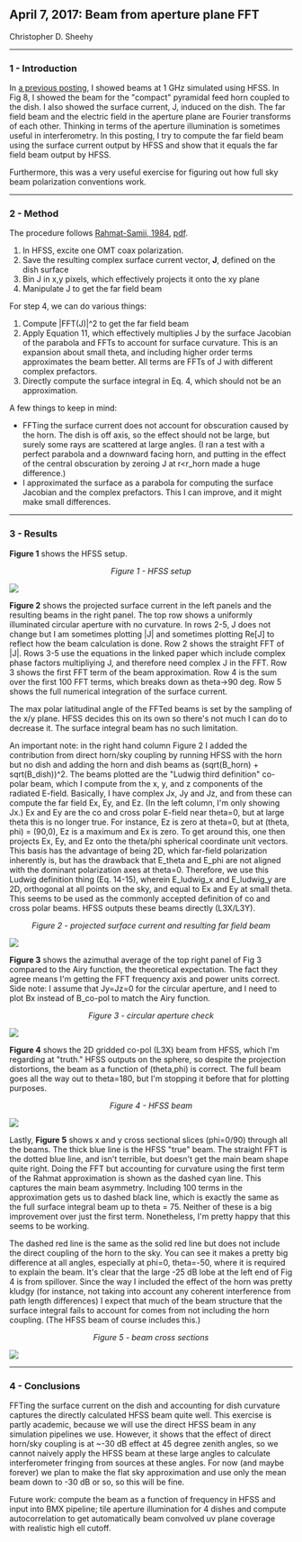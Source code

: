 ## April 7, 2017: Beam from aperture plane FFT
Christopher D. Sheehy
<hr>

### 1 - Introduction

In [a previous posting](../20170323_beam_sims/index.md), I showed beams at 1 GHz
simulated using HFSS. In Fig 8, I showed the beam for the "compact" pyramidal
feed horn coupled to the dish. I also showed the surface current, J, induced on
the dish. The far field beam and the electric field in the aperture plane are
Fourier transforms of each other. Thinking in terms of the aperture illumination
is sometimes useful in interferometry. In this posting, I try to compute the far
field beam using the surface current output by HFSS and show that it equals the
far field beam output by HFSS.

Furthermore, this was a very useful exercise for figuring out how full sky
beam polarization conventions work.

<hr>

### 2 - Method

The procedure follows [Rahmat-Samii,
1984](http://ieeexplore.ieee.org/document/7768593/), [pdf](rds2368.pdf). 

1. In HFSS, excite one OMT coax polarization.
2. Save the resulting complex surface current vector, **J**, defined on the dish
  surface 
3. Bin J in x,y pixels, which effectively projects it onto the xy plane
4. Manipulate J to get the far field beam

For step 4, we can do various things:
1. Compute |FFT(J)|^2 to get the far field beam
2. Apply Equation 11, which effectively multiplies J by the surface Jacobian of
  the parabola and FFTs to account for surface curvature. This is an expansion
  about small theta, and including higher order terms approximates the beam
  better. All terms are FFTs of J with different complex prefactors.
3. Directly compute the surface integral in Eq. 4, which should not be an
  approximation. 	   

A few things to keep in mind:

- FFTing the surface current does not account for obscuration caused by the
  horn. The dish is off axis, so the effect should not be large, but surely some
  rays are scattered at large angles. (I ran a test with a perfect parabola and
  a downward facing horn, and putting in the effect of the central obscuration
  by zeroing J at r<r_horn made a huge difference.)
- I approximated the surface as a parabola for computing the surface Jacobian
  and the complex prefactors. This I can improve, and it might make small
  differences. 

<hr>

### 3 - Results

**Figure 1** shows the HFSS setup.

<center><i>Figure 1 - HFSS setup</i></center>


![](Screenshot.png)


**Figure 2** shows the projected surface current in the left panels and the
  resulting beams in the right panel. The top row shows a uniformly illuminated
  circular aperture with no curvature. In rows 2-5, J does not change but I am
  sometimes plotting |J| and sometimes plotting Re[J] to reflect how the beam
  calculation is done. Row 2 shows the straight FFT of |J|. Rows 3-5 use the
  equations in the linked paper which include complex phase factors multipliying J, and therefore
  need complex J in the FFT. Row 3 shows the first FFT term of the beam approximation. Row 4 is
  the sum over the first 100 FFT terms, which breaks down as theta->90 deg. Row 5 shows the full numerical
  integration of the surface current.

The max polar latitudinal angle of the FFTed beams is set by the sampling of the x/y plane. HFSS
decides this on its own so there's not much I can do to decrease it. The surface
integral beam has no such limitation.

An important note: in the right hand column Figure 2 I added the contribution from direct horn/sky coupling by running
HFSS with the horn but no dish and adding the horn and dish beams as (sqrt(B_horn) +
sqrt(B_dish))^2. The beams plotted are the "Ludwig third definition" co-polar beam,
which I compute from the x, y, and z components of the radiated E-field. Basically, I have complex Jx, Jy
and Jz, and from these can compute the far field Ex, Ey, and Ez. (In the left column, I'm only
showing Jx.) Ex and Ey are the co and cross
polar E-field near theta=0, but at large theta this is no longer true. For instance, Ez is zero
at theta=0, but at (theta, phi) = (90,0), Ez is a maximum and Ex is zero. To get
around this, one then projects Ex, Ey, and Ez onto the theta/phi spherical coordinate unit vectors. 
This basis has the advantage of being 2D, which far-field polarization inherently is, but 
has the drawback that E_theta and E_phi are not aligned
with the dominant polarization axes at theta=0. Therefore, we use this Ludwig definition thing 
(Eq. 14-15), wherein E_ludwig_x and E_ludwig_y
are 2D, orthogonal at all points on the sky, and equal to Ex and Ey at small theta. 
This seems to be used as the commonly accepted definition of co and cross polar
beams. HFSS outputs these beams directly (L3X/L3Y).


<center><i>Figure 2 - projected surface current and resulting far field beam</i></center>

![](beam_fig1.png)

**Figure 3** shows the azimuthal average of the top right panel of Fig 3
  compared to the Airy function, the theoretical expectation. The fact they
  agree means I'm getting the FFT frequency axis and power units correct. Side
  note: I assume that Jy=Jz=0 for the circular aperture, and I need to plot Bx
  instead of B_co-pol to match the Airy function. 

<center><i>Figure 3 - circular aperture check</i></center>

![](beam_fig3.png)


**Figure 4** shows the 2D gridded co-pol (L3X) beam from HFSS, which I'm regarding at
  "truth." HFSS outputs on the sphere, so despite the projection distortions, the beam as a function of (theta,phi) is correct. The full beam goes all
  the way out to theta=180, but I'm stopping it before that for plotting purposes.

<center><i>Figure 4 - HFSS beam</i></center>

![](beam_fig2.png)



Lastly, **Figure 5** shows x and y cross sectional slices (phi=0/90) through all
the beams. The thick blue line is the HFSS "true" beam. The straight FFT is the
dotted blue line, and isn't terrible, but doesn't get the main beam shape quite
right. Doing the FFT but accounting for curvature using the first term of the
Rahmat approximation is shown as the dashed cyan line. This captures the main
beam asymmetry. Including 100 terms in the approximation gets us to dashed black
line, which is exactly the same as the full surface integral beam up to theta = 75. Neither of these is a big improvement over just the first term. Nonetheless,
I'm pretty happy that this seems to be working.

The dashed red line is the same as the solid red line but does not include the
direct coupling of the horn to the sky. You can see it makes a pretty big
difference at all angles, especially at phi=0, theta=-50, where it is required
to explain the beam. It's clear that the large -25 dB lobe at the left end of
Fig 4 is from spillover. Since the way I included the effect of the horn was
pretty kludgy (for instance, not taking into account any coherent interference
from path length differences) I expect that much of the beam structure that the
surface integral fails to account for comes from not including the horn
coupling. (The HFSS beam of course includes this.)

<center><i>Figure 5 - beam cross sections</i></center>

![](beam_fig4.png)


<hr>

### 4 - Conclusions

FFTing the surface current on the dish and accounting for dish curvature
captures the directly calculated HFSS beam quite well. This exercise is partly
academic, because we will use the direct HFSS beam in any simulation pipelines
we use. However, it shows that the effect of direct horn/sky coupling is at ~-30
dB effect at 45 degree zenith angles, so we cannot naively apply the HFSS beam
at these large angles to calculate interferometer fringing from sources at these
angles. For now (and maybe forever) we plan to make the flat sky approximation
and use only the mean beam down to -30 dB or so, so this will be fine.

Future work: compute the beam as a function of frequency in HFSS and input into
BMX pipeline; tile aperture illumination for 4 dishes and compute autocorrelation to get
automatically beam convolved uv plane coverage with realistic high ell cutoff. 



<!--

One panel

<p>
<center>
<table border="1" cellpadding="0" cellspacing="0">
<tr><td>
  <table border="0" cellpadding="5" cellspacing="0">
  <tr><th>Fig.&nbsp;1&nbsp;-</th>
      <th>Figure title</th>
  </tr>
  <tr><td>&nbsp;</td>
      <td><a href="fig_1.png"><img src="fig_1.png"></a></td>
  </tr>
  </table>
</td></tr>
</table>
</center>

Two panel

<p>
<center>
<table border="1" cellpadding="0" cellspacing="0">
<tr><td>
  <table border="0" cellpadding="5" cellspacing="0">
  <tr><th rowspan="2">Fig.&nbsp;1&nbsp;-</th>
      <th colspan="2">Figure title</th>
  </tr>
  <tr><td align="center"><b>a. </b> label a</td>
      <td align="center"><b>b. </b> label b</td>
  </tr>
  <tr><td>&nbsp;</td>
      <td><img src="fig_1.png"></td>
      <td><img src="fig_2.png"></td>
  </tr>
  </table>
</td></tr>
</table>
</center>

Three panel

<p>
<b>Fig 1 - Figure title</b>
<table border="1">
<tr><th>a - label 1
<th>b - label 2
<th>c - label 3
<tr>
<td><a href="fig_1.png"><img src="fig_1.png"></a>
<td><a href="fig_2.png"><img src="fig_2.png"></a>
<td><a href="fig_3.png"><img src="fig_3.png"></a>
</table>

-->
